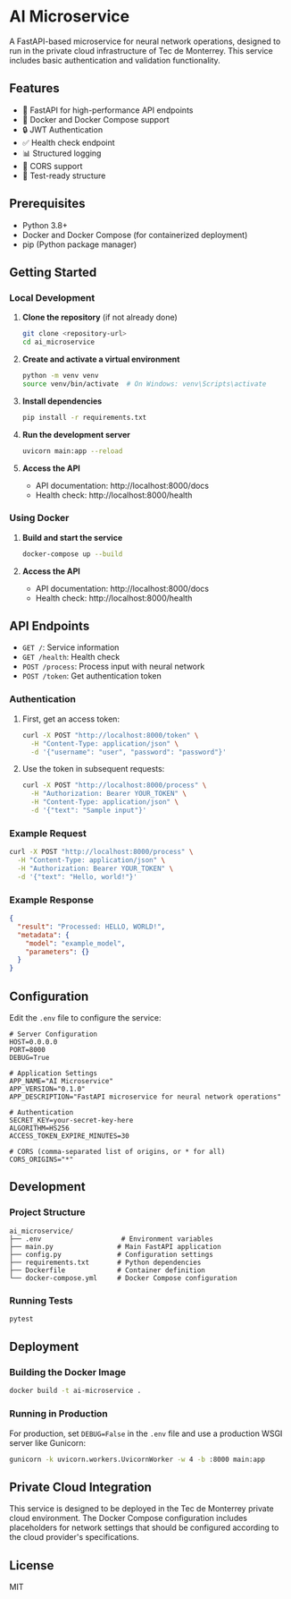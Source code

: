 # AI Microservice

A FastAPI-based microservice for neural network operations, designed to run in the private cloud infrastructure of Tec de Monterrey. This service includes basic authentication and validation functionality.

## Features

- 🚀 FastAPI for high-performance API endpoints
- 🐳 Docker and Docker Compose support
- 🔒 JWT Authentication
- ✅ Health check endpoint
- 📊 Structured logging
- 🔄 CORS support
- 🧪 Test-ready structure

## Prerequisites

- Python 3.8+
- Docker and Docker Compose (for containerized deployment)
- pip (Python package manager)

## Getting Started

### Local Development

1. **Clone the repository** (if not already done)
   ```bash
   git clone <repository-url>
   cd ai_microservice
   ```

2. **Create and activate a virtual environment**
   ```bash
   python -m venv venv
   source venv/bin/activate  # On Windows: venv\Scripts\activate
   ```

3. **Install dependencies**
   ```bash
   pip install -r requirements.txt
   ```

4. **Run the development server**
   ```bash
   uvicorn main:app --reload
   ```

5. **Access the API**
   - API documentation: http://localhost:8000/docs
   - Health check: http://localhost:8000/health

### Using Docker

1. **Build and start the service**
   ```bash
   docker-compose up --build
   ```

2. **Access the API**
   - API documentation: http://localhost:8000/docs
   - Health check: http://localhost:8000/health

## API Endpoints

- `GET /`: Service information
- `GET /health`: Health check
- `POST /process`: Process input with neural network
- `POST /token`: Get authentication token

### Authentication

1. First, get an access token:
   ```bash
   curl -X POST "http://localhost:8000/token" \
     -H "Content-Type: application/json" \
     -d '{"username": "user", "password": "password"}'
   ```

2. Use the token in subsequent requests:
   ```bash
   curl -X POST "http://localhost:8000/process" \
     -H "Authorization: Bearer YOUR_TOKEN" \
     -H "Content-Type: application/json" \
     -d '{"text": "Sample input"}'
   ```

### Example Request

```bash
curl -X POST "http://localhost:8000/process" \
  -H "Content-Type: application/json" \
  -H "Authorization: Bearer YOUR_TOKEN" \
  -d '{"text": "Hello, world!"}'
```

### Example Response

```json
{
  "result": "Processed: HELLO, WORLD!",
  "metadata": {
    "model": "example_model",
    "parameters": {}
  }
}
```

## Configuration

Edit the `.env` file to configure the service:

```env
# Server Configuration
HOST=0.0.0.0
PORT=8000
DEBUG=True

# Application Settings
APP_NAME="AI Microservice"
APP_VERSION="0.1.0"
APP_DESCRIPTION="FastAPI microservice for neural network operations"

# Authentication
SECRET_KEY=your-secret-key-here
ALGORITHM=HS256
ACCESS_TOKEN_EXPIRE_MINUTES=30

# CORS (comma-separated list of origins, or * for all)
CORS_ORIGINS="*"
```

## Development

### Project Structure

```
ai_microservice/
├── .env                    # Environment variables
├── main.py                # Main FastAPI application
├── config.py              # Configuration settings
├── requirements.txt       # Python dependencies
├── Dockerfile             # Container definition
└── docker-compose.yml     # Docker Compose configuration
```

### Running Tests

```bash
pytest
```

## Deployment

### Building the Docker Image

```bash
docker build -t ai-microservice .
```

### Running in Production

For production, set `DEBUG=False` in the `.env` file and use a production WSGI server like Gunicorn:

```bash
gunicorn -k uvicorn.workers.UvicornWorker -w 4 -b :8000 main:app
```

## Private Cloud Integration

This service is designed to be deployed in the Tec de Monterrey private cloud environment. The Docker Compose configuration includes placeholders for network settings that should be configured according to the cloud provider's specifications.

## License

MIT